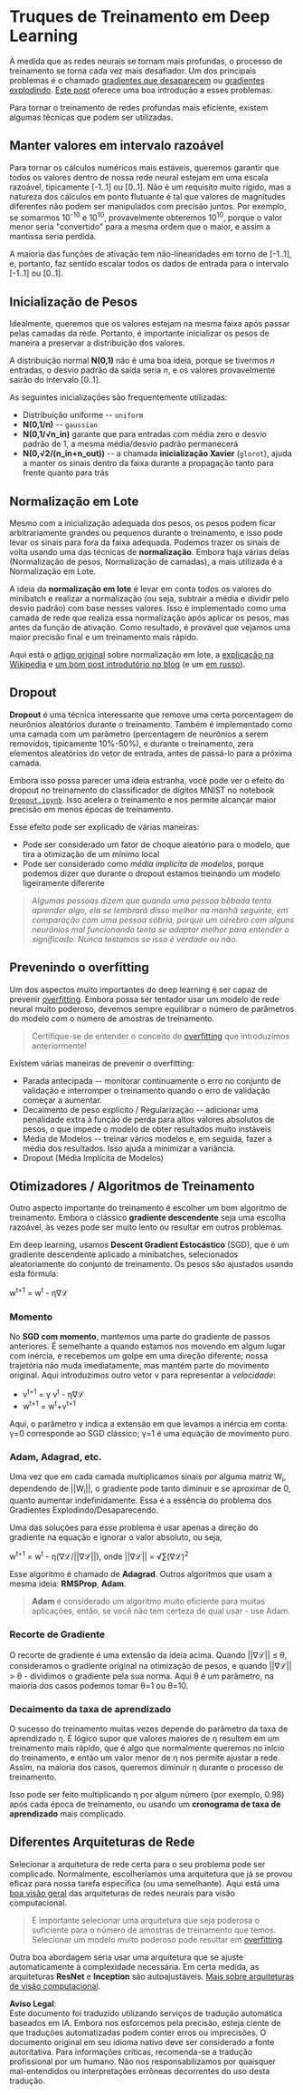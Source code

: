# Truques de Treinamento em Deep Learning

À medida que as redes neurais se tornam mais profundas, o processo de treinamento se torna cada vez mais desafiador. Um dos principais problemas é o chamado [gradientes que desaparecem](https://en.wikipedia.org/wiki/Vanishing_gradient_problem) ou [gradientes explodindo](https://deepai.org/machine-learning-glossary-and-terms/exploding-gradient-problem#:~:text=Exploding%20gradients%20are%20a%20problem,updates%20are%20small%20and%20controlled.). [Este post](https://towardsdatascience.com/the-vanishing-exploding-gradient-problem-in-deep-neural-networks-191358470c11) oferece uma boa introdução a esses problemas.

Para tornar o treinamento de redes profundas mais eficiente, existem algumas técnicas que podem ser utilizadas.

## Manter valores em intervalo razoável

Para tornar os cálculos numéricos mais estáveis, queremos garantir que todos os valores dentro de nossa rede neural estejam em uma escala razoável, tipicamente [-1..1] ou [0..1]. Não é um requisito muito rígido, mas a natureza dos cálculos em ponto flutuante é tal que valores de magnitudes diferentes não podem ser manipulados com precisão juntos. Por exemplo, se somarmos 10<sup>-10</sup> e 10<sup>10</sup>, provavelmente obteremos 10<sup>10</sup>, porque o valor menor seria "convertido" para a mesma ordem que o maior, e assim a mantissa seria perdida.

A maioria das funções de ativação tem não-linearidades em torno de [-1..1], e, portanto, faz sentido escalar todos os dados de entrada para o intervalo [-1..1] ou [0..1].

## Inicialização de Pesos

Idealmente, queremos que os valores estejam na mesma faixa após passar pelas camadas da rede. Portanto, é importante inicializar os pesos de maneira a preservar a distribuição dos valores.

A distribuição normal **N(0,1)** não é uma boa ideia, porque se tivermos *n* entradas, o desvio padrão da saída seria *n*, e os valores provavelmente sairão do intervalo [0..1].

As seguintes inicializações são frequentemente utilizadas:

 * Distribuição uniforme -- `uniform`
 * **N(0,1/n)** -- `gaussian`
 * **N(0,1/√n_in)** garante que para entradas com média zero e desvio padrão de 1, a mesma média/desvio padrão permanecerá
 * **N(0,√2/(n_in+n_out))** -- a chamada **inicialização Xavier** (`glorot`), ajuda a manter os sinais dentro da faixa durante a propagação tanto para frente quanto para trás

## Normalização em Lote

Mesmo com a inicialização adequada dos pesos, os pesos podem ficar arbitrariamente grandes ou pequenos durante o treinamento, e isso pode levar os sinais para fora da faixa adequada. Podemos trazer os sinais de volta usando uma das técnicas de **normalização**. Embora haja várias delas (Normalização de pesos, Normalização de camadas), a mais utilizada é a Normalização em Lote.

A ideia da **normalização em lote** é levar em conta todos os valores do minibatch e realizar a normalização (ou seja, subtrair a média e dividir pelo desvio padrão) com base nesses valores. Isso é implementado como uma camada de rede que realiza essa normalização após aplicar os pesos, mas antes da função de ativação. Como resultado, é provável que vejamos uma maior precisão final e um treinamento mais rápido.

Aqui está o [artigo original](https://arxiv.org/pdf/1502.03167.pdf) sobre normalização em lote, a [explicação na Wikipedia](https://en.wikipedia.org/wiki/Batch_normalization) e [um bom post introdutório no blog](https://towardsdatascience.com/batch-normalization-in-3-levels-of-understanding-14c2da90a338) (e um [em russo](https://habrahabr.ru/post/309302/)).

## Dropout

**Dropout** é uma técnica interessante que remove uma certa porcentagem de neurônios aleatórios durante o treinamento. Também é implementado como uma camada com um parâmetro (percentagem de neurônios a serem removidos, tipicamente 10%-50%), e durante o treinamento, zera elementos aleatórios do vetor de entrada, antes de passá-lo para a próxima camada.

Embora isso possa parecer uma ideia estranha, você pode ver o efeito do dropout no treinamento do classificador de dígitos MNIST no notebook [`Dropout.ipynb`](../../../../../lessons/4-ComputerVision/08-TransferLearning/Dropout.ipynb). Isso acelera o treinamento e nos permite alcançar maior precisão em menos épocas de treinamento.

Esse efeito pode ser explicado de várias maneiras:

 * Pode ser considerado um fator de choque aleatório para o modelo, que tira a otimização de um mínimo local
 * Pode ser considerado como *média implícita de modelos*, porque podemos dizer que durante o dropout estamos treinando um modelo ligeiramente diferente

> *Algumas pessoas dizem que quando uma pessoa bêbada tenta aprender algo, ela se lembrará disso melhor na manhã seguinte, em comparação com uma pessoa sóbria, porque um cérebro com alguns neurônios mal funcionando tenta se adaptar melhor para entender o significado. Nunca testamos se isso é verdade ou não.*

## Prevenindo o overfitting

Um dos aspectos muito importantes do deep learning é ser capaz de prevenir [overfitting](../../3-NeuralNetworks/05-Frameworks/Overfitting.md). Embora possa ser tentador usar um modelo de rede neural muito poderoso, devemos sempre equilibrar o número de parâmetros do modelo com o número de amostras de treinamento.

> Certifique-se de entender o conceito de [overfitting](../../3-NeuralNetworks/05-Frameworks/Overfitting.md) que introduzimos anteriormente!

Existem várias maneiras de prevenir o overfitting:

 * Parada antecipada -- monitorar continuamente o erro no conjunto de validação e interromper o treinamento quando o erro de validação começar a aumentar.
 * Decaimento de peso explícito / Regularização -- adicionar uma penalidade extra à função de perda para altos valores absolutos de pesos, o que impede o modelo de obter resultados muito instáveis
 * Média de Modelos -- treinar vários modelos e, em seguida, fazer a média dos resultados. Isso ajuda a minimizar a variância.
 * Dropout (Média Implícita de Modelos)

## Otimizadores / Algoritmos de Treinamento

Outro aspecto importante do treinamento é escolher um bom algoritmo de treinamento. Embora o clássico **gradiente descendente** seja uma escolha razoável, às vezes pode ser muito lento ou resultar em outros problemas.

Em deep learning, usamos **Descent Gradient Estocástico** (SGD), que é um gradiente descendente aplicado a minibatches, selecionados aleatoriamente do conjunto de treinamento. Os pesos são ajustados usando esta fórmula:

w<sup>t+1</sup> = w<sup>t</sup> - η∇ℒ

### Momento

No **SGD com momento**, mantemos uma parte do gradiente de passos anteriores. É semelhante a quando estamos nos movendo em algum lugar com inércia, e recebemos um golpe em uma direção diferente; nossa trajetória não muda imediatamente, mas mantém parte do movimento original. Aqui introduzimos outro vetor v para representar a *velocidade*:

* v<sup>t+1</sup> = γ v<sup>t</sup> - η∇ℒ
* w<sup>t+1</sup> = w<sup>t</sup>+v<sup>t+1</sup>

Aqui, o parâmetro γ indica a extensão em que levamos a inércia em conta: γ=0 corresponde ao SGD clássico; γ=1 é uma equação de movimento puro.

### Adam, Adagrad, etc.

Uma vez que em cada camada multiplicamos sinais por alguma matriz W<sub>i</sub>, dependendo de ||W<sub>i</sub>||, o gradiente pode tanto diminuir e se aproximar de 0, quanto aumentar indefinidamente. Essa é a essência do problema dos Gradientes Explodindo/Desaparecendo.

Uma das soluções para esse problema é usar apenas a direção do gradiente na equação e ignorar o valor absoluto, ou seja,

w<sup>t+1</sup> = w<sup>t</sup> - η(∇ℒ/||∇ℒ||), onde ||∇ℒ|| = √∑(∇ℒ)<sup>2</sup>

Esse algoritmo é chamado de **Adagrad**. Outros algoritmos que usam a mesma ideia: **RMSProp**, **Adam**.

> **Adam** é considerado um algoritmo muito eficiente para muitas aplicações, então, se você não tem certeza de qual usar - use Adam.

### Recorte de Gradiente

O recorte de gradiente é uma extensão da ideia acima. Quando ||∇ℒ|| ≤ θ, consideramos o gradiente original na otimização de pesos, e quando ||∇ℒ|| > θ - dividimos o gradiente pela sua norma. Aqui θ é um parâmetro, na maioria dos casos podemos tomar θ=1 ou θ=10.

### Decaimento da taxa de aprendizado

O sucesso do treinamento muitas vezes depende do parâmetro da taxa de aprendizado η. É lógico supor que valores maiores de η resultem em um treinamento mais rápido, que é algo que normalmente queremos no início do treinamento, e então um valor menor de η nos permite ajustar a rede. Assim, na maioria dos casos, queremos diminuir η durante o processo de treinamento.

Isso pode ser feito multiplicando η por algum número (por exemplo, 0.98) após cada época de treinamento, ou usando um **cronograma de taxa de aprendizado** mais complicado.

## Diferentes Arquiteturas de Rede

Selecionar a arquitetura de rede certa para o seu problema pode ser complicado. Normalmente, escolheríamos uma arquitetura que já se provou eficaz para nossa tarefa específica (ou uma semelhante). Aqui está uma [boa visão geral](https://www.topbots.com/a-brief-history-of-neural-network-architectures/) das arquiteturas de redes neurais para visão computacional.

> É importante selecionar uma arquitetura que seja poderosa o suficiente para o número de amostras de treinamento que temos. Selecionar um modelo muito poderoso pode resultar em [overfitting](../../3-NeuralNetworks/05-Frameworks/Overfitting.md).

Outra boa abordagem seria usar uma arquitetura que se ajuste automaticamente à complexidade necessária. Em certa medida, as arquiteturas **ResNet** e **Inception** são autoajustáveis. [Mais sobre arquiteturas de visão computacional](../07-ConvNets/CNN_Architectures.md).

**Aviso Legal**:  
Este documento foi traduzido utilizando serviços de tradução automática baseados em IA. Embora nos esforcemos pela precisão, esteja ciente de que traduções automatizadas podem conter erros ou imprecisões. O documento original em seu idioma nativo deve ser considerado a fonte autoritativa. Para informações críticas, recomenda-se a tradução profissional por um humano. Não nos responsabilizamos por quaisquer mal-entendidos ou interpretações errôneas decorrentes do uso desta tradução.